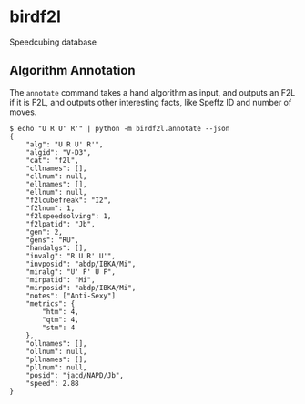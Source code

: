 # birdf2l
Speedcubing database

## Algorithm Annotation

The `annotate` command takes a hand algorithm as input, and outputs an F2L
if it is F2L, and outputs other interesting facts, like Speffz ID and number of moves.

```
$ echo "U R U' R'" | python -m birdf2l.annotate --json
{
    "alg": "U R U' R'",
    "algid": "V-D3",
    "cat": "f2l",
    "cllnames": [],
    "cllnum": null,
    "ellnames": [],
    "ellnum": null,
    "f2lcubefreak": "I2",
    "f2lnum": 1,
    "f2lspeedsolving": 1,
    "f2lpatid": "Jb",
    "gen": 2,
    "gens": "RU",
    "handalgs": [],
    "invalg": "R U R' U'",
    "invposid": "abdp/IBKA/Mi",
    "miralg": "U' F' U F",
    "mirpatid": "Mi",
    "mirposid": "abdp/IBKA/Mi",
    "notes": ["Anti-Sexy"]
    "metrics": {
        "htm": 4,
        "qtm": 4,
        "stm": 4
    },
    "ollnames": [],
    "ollnum": null,
    "pllnames": [],
    "pllnum": null,
    "posid": "jacd/NAPD/Jb",
    "speed": 2.88
}
```

